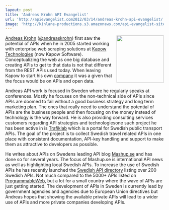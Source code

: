 ```yaml
---
layout: post
title: 'Andreas Krohn API Evangelist'
url: 'http://apievangelist.com2012/03/14/andreas-krohn-api-evangelist/'
image: 'http://kinlane-productions.s3.amazonaws.com/api-evangelist-site/blog/andreas-krohn-api-evangelist.JPG'
---
```



<p>
     <img src="http://kinlane-productions.s3.amazonaws.com/api-evangelist/andreas-krohn-api-evangelist.JPG"  width="150" align="right" />
</p>
<p>
     <a href="http://se.linkedin.com/in/andreaskrohn">Andreas Krohn</a> (<a href="http://twitter.com/andreaskrohn">@andreaskrohn</a>) first saw the potential of APIs when he in 2005 started working with enterprise web scraping solutions at <a href="http://kapowsoftware.com/">Kapow Technologies</a> (now Kapow Software). Conceptualizing the web as one big database and creating APIs to get to that data is not that different from the REST APIs used today. When leaving Kapow to start his own <a href="http://dopter.se">company</a> it was a given that the focus would be on APIs and open data.
</p>
<p>
     Andreas API work is focused in Sweden where he regularly speaks at conferences. Mostly he focuses on the non-technical side of APIs since APIs are doomed to fail without a good business strategy and long term marketing plan. The ones that really need to understand the potential of APIs are the business people and then focusing on the money instead of technology is the way forward. He is also providing consulting services customers regarding API strategies and technologiesone such project he has been active in is <a href="http://trafiklab.se">Trafiklab</a> which is a portal for Swedish public transport APIs. The goal of the project is to collect Swedish travel related APIs in one place with consistent documentation, API-key handling and support to make them as attractive to developers as possible.
</p>
<p>
     He writes about APIs on Swedens leading API blog <a href="http://www.mashup.se">Mashup.se</a> and has done so for several years. The focus of Mashup.se is international API news as well as highlighting local Swedish APIs. To increase the use of Swedish APIs he has recently launched the <a href="http://www.mashup.se/apikatalog">Swedish API directory</a> listing over 200 Swedish APIs. Not much compared to the 5000+ APIs listed on <a href="http://www.programmableweb.com/">ProgrammableWeb</a>, but a lot for a small country where the wave of APIs are just getting started. The development of APIs in Sweden is currently lead by government agencies and agencies due to European Union directives but Andreas hopes that showing the available private APIs will lead to a wider use of APIs and more private companies developing APIs.
</p>

